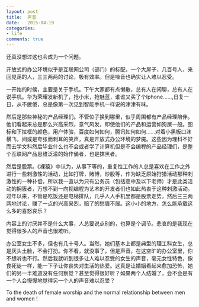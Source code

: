 ```yaml
---
layout: post
title:  声音
date:   2015-04-19
categories:
- life
comments: true
---
```

还真没想过这也会成为一个问题。


开放式的办公环境似乎是互联网公司（部门）的标配，一个大屋子，几百号人，来回晃荡的人，三三两两的讨论，极有效率。但是噪音也确实让人难以忍受。

一开始的时候，主要是关于手机。下午大家都有点懒散，总有人在闲聊，总有人在说手机。华为荣耀发新机了，抢小米，抢魅蓝，谁谁又买了个Iphone……,日复一日，从不疲倦，总是像第一次见到智能手机一样说的津津有味。

然后是那些神秘的产品经理们。不管位子换到哪里，似乎周围都有产品经理陪伴。他们看起来总是那么兴高采烈，意气风发，即使他们的产品和运营如狗屎一般。图标和下拉框的颜色，用户体验，百度如何如何，腾讯如何如何……对着小黑板口沫横飞，间或是夸张而刺耳的笑声，真是开放式办公环境的梦魇。这些因为理科不好而去学文科然后毕业什么也不会或者学了计算机但是不会编程的产品经理们，是整个互联网产品思维泛滥的始作俑者，也是抹黑者。

然后是股票。《裸猿》中认为，从事下等的，重复性工作的人总是喜欢在工作之外进行一些刺激性的活动，比如打牌，赌博，炒股等，作为缺乏原始狩猎活动那种刺激性的一种补偿，所以我一直以为只有公务员（包括高中及以下老师）才是此类活动的拥簇者，万想不到一向视编程为艺术的开发者们也如此热衷于这种刺激活动。过年以来，不管是吃饭还是电梯排队，几乎人人手机里都是股票走势，然后三三两两地讨论，赚了一点的兴高采烈，赔了的愁眉不展。这小小的地方，怎么能承载这么多的喜怒哀乐？

内容上的讨厌并不是什么大事，人总要说点别的，也算是个调节。悲哀的是我现在觉得很多人的声音也很难听。

办公室女生不多，但也有几十号人。当然，她们基本上都是典型的理工科女生，总是灰头土脸，不会打扮。你不看，就没事了。但是声音，在这空旷的办公室里，你不想听也不行。然后我就听到很多让人难以忍受的女生的声音，毫无女性特色，像食死徒一样，能一下子让你丧失对生活的热爱。这真是让婚姻看起来愈加恐怖，她们的另一半难道没有任何察觉？甚至觉得很好听？如果两个人结婚了，会不会是有一个人会慢慢地觉得另一个人的声音难以忍受？


To the death of female worship and the normal relationship between men and women !
